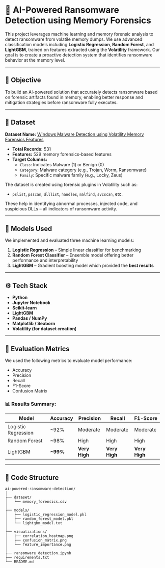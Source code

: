 # 🔐 AI-Powered Ransomware Detection using Memory Forensics

This project leverages machine learning and memory forensic analysis to detect ransomware from volatile memory dumps. We use advanced classification models including **Logistic Regression**, **Random Forest**, and **LightGBM**, trained on features extracted using the **Volatility** framework. Our goal is to create a proactive detection system that identifies ransomware behavior at the memory level.

---

## 📌 Objective

To build an AI-powered solution that accurately detects ransomware based on forensic artifacts found in memory, enabling better response and mitigation strategies before ransomware fully executes.

---

## 📁 Dataset

**Dataset Name:** [Windows Malware Detection using Volatility Memory Forensics Features](https://www.kaggle.com/datasets/azizmohamed/windows-malware-detection-using-volatility-features)

- **Total Records:** 531
- **Features:** 529 memory forensics-based features
- **Target Columns:**
  - `Class`: Indicates Malware (1) or Benign (0)
  - `Category`: Malware category (e.g., Trojan, Worm, Ransomware)
  - `Family`: Specific malware family (e.g., Locky, Zeus)

The dataset is created using forensic plugins in Volatility such as:
- `pslist`, `psscan`, `dlllist`, `handles`, `malfind`, `svcscan`, etc.

These help in identifying abnormal processes, injected code, and suspicious DLLs – all indicators of ransomware activity.

---

## 🧠 Models Used

We implemented and evaluated three machine learning models:

1. **Logistic Regression** – Simple linear classifier for benchmarking
2. **Random Forest Classifier** – Ensemble model offering better performance and interpretability
3. **LightGBM** – Gradient boosting model which provided the **best results**

---

## ⚙️ Tech Stack

- **Python**
- **Jupyter Notebook**
- **Scikit-learn**
- **LightGBM**
- **Pandas / NumPy**
- **Matplotlib / Seaborn**
- **Volatility (for dataset creation)**

---

## 🧪 Evaluation Metrics

We used the following metrics to evaluate model performance:

- Accuracy
- Precision
- Recall
- F1-Score
- Confusion Matrix

### 📊 Results Summary:

| Model              | Accuracy | Precision | Recall | F1-Score |
|-------------------|----------|-----------|--------|----------|
| Logistic Regression | ~92%     | Moderate  | Moderate | Moderate |
| Random Forest       | ~98%     | High      | High     | High     |
| LightGBM            | **~99%** | **Very High** | **Very High** | **Very High** |

---

## 📂 Code Structure

```plaintext
ai-powered-ransomware-detection/
│
├── dataset/
│   └── memory_forensics.csv
│
├── models/
│   ├── logistic_regression_model.pkl
│   ├── random_forest_model.pkl
│   └── lightgbm_model.txt
│
├── visualizations/
│   ├── correlation_heatmap.png
│   ├── confusion_matrix.png
│   └── feature_importance.png
│
├── ransomware_detection.ipynb
├── requirements.txt
└── README.md
